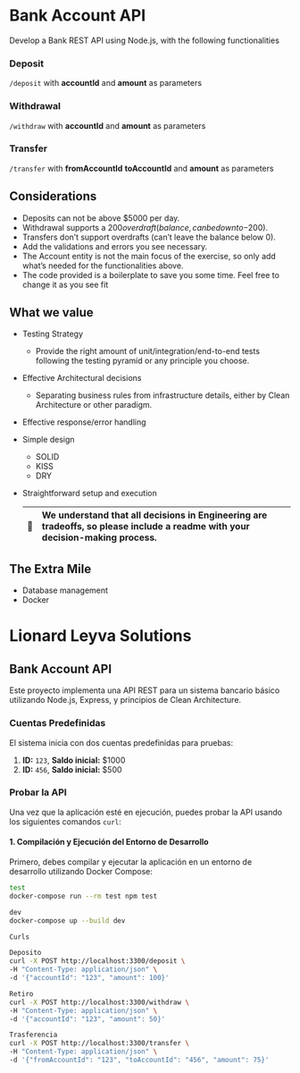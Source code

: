 # Bank Account API
Develop a Bank REST API using Node.js, with the following functionalities

### Deposit

`/deposit` with **accountId** and **amount** as parameters 

### Withdrawal

`/withdraw` with **accountId** and **amount** as parameters

### Transfer

`/transfer` with **fromAccountId** **toAccountId** and **amount** as parameters

## Considerations 
* Deposits can not be above $5000 per day.
* Withdrawal supports a $200 overdraft (balance, can be down to -$200).
* Transfers don’t support overdrafts (can’t leave the balance below 0).
* Add the validations and errors you see necessary.
* The Account entity is not the main focus of the exercise, so only add what’s needed for the functionalities above.
* The code provided is a boilerplate to save you some time. Feel free to change it as you see fit

## What we value
* Testing Strategy
  * Provide the right amount of unit/integration/end-to-end tests following the testing pyramid or any principle you choose.
* Effective Architectural decisions
  * Separating business rules from infrastructure details, either by Clean Architecture or other paradigm.
* Effective response/error handling
* Simple design
  * SOLID
  * KISS
  * DRY
* Straightforward setup and execution

  | :memo: | We understand that all decisions in Engineering are tradeoffs, so please include a readme with your decision-making process. |
  |--------|:-----------------------------------------------------------------------------------------------------------------------------|

## The Extra Mile
* Database management
* Docker
# Lionard Leyva Solutions

## Bank Account API

Este proyecto implementa una API REST para un sistema bancario básico utilizando Node.js, Express, y principios de Clean Architecture.

### Cuentas Predefinidas

El sistema inicia con dos cuentas predefinidas para pruebas:

1. **ID:** `123`, **Saldo inicial:** $1000
2. **ID:** `456`, **Saldo inicial:** $500

### Probar la API

Una vez que la aplicación esté en ejecución, puedes probar la API usando los siguientes comandos `curl`:

#### 1. Compilación y Ejecución del Entorno de Desarrollo

Primero, debes compilar y ejecutar la aplicación en un entorno de desarrollo utilizando Docker Compose:

```bash
test
docker-compose run --rm test npm test

dev
docker-compose up --build dev

Curls

Deposito
curl -X POST http://localhost:3300/deposit \
-H "Content-Type: application/json" \
-d '{"accountId": "123", "amount": 100}'

Retiro
curl -X POST http://localhost:3300/withdraw \
-H "Content-Type: application/json" \
-d '{"accountId": "123", "amount": 50}'

Trasferencia
curl -X POST http://localhost:3300/transfer \
-H "Content-Type: application/json" \
-d '{"fromAccountId": "123", "toAccountId": "456", "amount": 75}'
``` 



